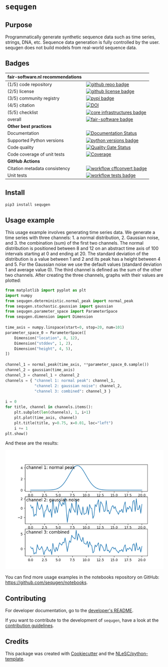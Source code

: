 # `sequgen`

## Purpose

Programmatically generate synthetic sequence data such as time series, strings, DNA, etc. 
Sequence data generation is fully controlled by the user. 
sequgen does not build models from real-world sequence data.

## Badges

| fair-software.nl recommendations | |
| :-- | :--  |
| (1/5) code repository              | [![github repo badge](https://img.shields.io/badge/github-repo-000.svg?logo=github&labelColor=gray&color=blue)](https://github.com/sequgen/sequgen) |
| (2/5) license                      | [![github license badge](https://img.shields.io/github/license/sequgen/sequgen)](https://github.com/sequgen/sequgen) |
| (3/5) community registry           | [![pypi badge](https://img.shields.io/pypi/v/sequgen.svg?colorB=blue)](https://pypi.python.org/pypi/sequgen/) |
| (4/5) citation                     | [![DOI](https://zenodo.org/badge/DOI/10.5281/zenodo.4647702.svg)](https://doi.org/10.5281/zenodo.4647702) |
| (5/5) checklist                    | [![core infrastructures badge](https://bestpractices.coreinfrastructure.org/projects/4771/badge)](https://bestpractices.coreinfrastructure.org/en/projects/4771) |
| overall                            | [![fair-software badge](https://img.shields.io/badge/fair--software.eu-%E2%97%8F%20%20%E2%97%8F%20%20%E2%97%8F%20%20%E2%97%8F%20%20%E2%97%8F-green)](https://fair-software.eu) |
| **Other best practices**
| Documentation                      | [![Documentation Status](https://readthedocs.org/projects/sequgen/badge/?version=latest)](https://sequgen.readthedocs.io/en/latest/?badge=latest) |
| Supported Python versions          | [![python versions badge](https://img.shields.io/pypi/pyversions/sequgen.svg)](https://pypi.python.org/pypi/sequgen) |
| Code quality                       | [![Quality Gate Status](https://sonarcloud.io/api/project_badges/measure?project=sequgen_sequgen&metric=alert_status)](https://sonarcloud.io/dashboard?id=sequgen_sequgen) |
| Code coverage of unit tests        | [![Coverage](https://sonarcloud.io/api/project_badges/measure?project=sequgen_sequgen&metric=coverage)](https://sonarcloud.io/dashboard?id=sequgen_sequgen) |
| **GitHub Actions**
| Citation metadata consistency      | [![workflow cffconvert badge](https://github.com/sequgen/sequgen/workflows/cffconvert/badge.svg)](https://github.com/sequgen/sequgen/actions?query=workflow%3A%22cffconvert%22) |
| Unit tests                         | [![workflow tests badge](https://github.com/sequgen/sequgen/workflows/tests/badge.svg)](https://github.com/sequgen/sequgen/actions?query=workflow%3Atests) |

## Install

``` {.sourceCode .console}
pip3 install sequgen
```


## Usage example

This usage example involves generating time series data. We generate a time series with
three channels: 1. a normal distribution, 2. Gaussian noise, and 3. the combination (sum) 
of the first two channels. The normal distribution is positioned between 8 and 12 on an
abstract time axis of 100 intervals starting at 0 and ending at 20. The standard deviation
of the distribution is a value between 1 and 2 and its peak has a height between 4 and 5.
For the Gaussian noise we use the default values (standard deviation 1 and average value 0).
The third channel is defined as the sum of the other two channels. After creating the
three channels, graphs with their values are plotted:

```python
from matplotlib import pyplot as plt
import numpy
from sequgen.deterministic.normal_peak import normal_peak
from sequgen.stochastic.gaussian import gaussian
from sequgen.parameter_space import ParameterSpace
from sequgen.dimension import Dimension

time_axis = numpy.linspace(start=0, stop=20, num=101)
parameter_space_0 = ParameterSpace([
    Dimension("location", 8, 12),
    Dimension("stddev", 1, 2),
    Dimension("height", 4, 5),
])

channel_1 = normal_peak(time_axis, **parameter_space_0.sample())
channel_2 = gaussian(time_axis)
channel_3 = channel_1 + channel_2
channels = { "channel 1: normal peak": channel_1,
             "channel 2: gaussian noise": channel_2,
             "channel 3: combined": channel_3 }

i = 0
for title, channel in channels.items():
    plt.subplot(len(channels), 1, i+1)
    plt.plot(time_axis, channel)
    plt.title(title, y=0.75, x=0.01, loc="left")
    i += 1
plt.show()
```

And these are the results:

![usage example](https://raw.githubusercontent.com/sequgen/sequgen/main/docs/_static/usage_example.png)

You can find more usage examples in the notebooks repository on GitHub: https://github.com/sequgen/notebooks. 

## Contributing

For developer documentation, go to the [developer's README](README.dev.md).

If you want to contribute to the development of `sequgen`, have a look
at the [contribution guidelines](CONTRIBUTING.rst).

## Credits

This package was created with
[Cookiecutter](https://github.com/audreyr/cookiecutter) and the
[NLeSC/python-template](https://github.com/NLeSC/python-template).
